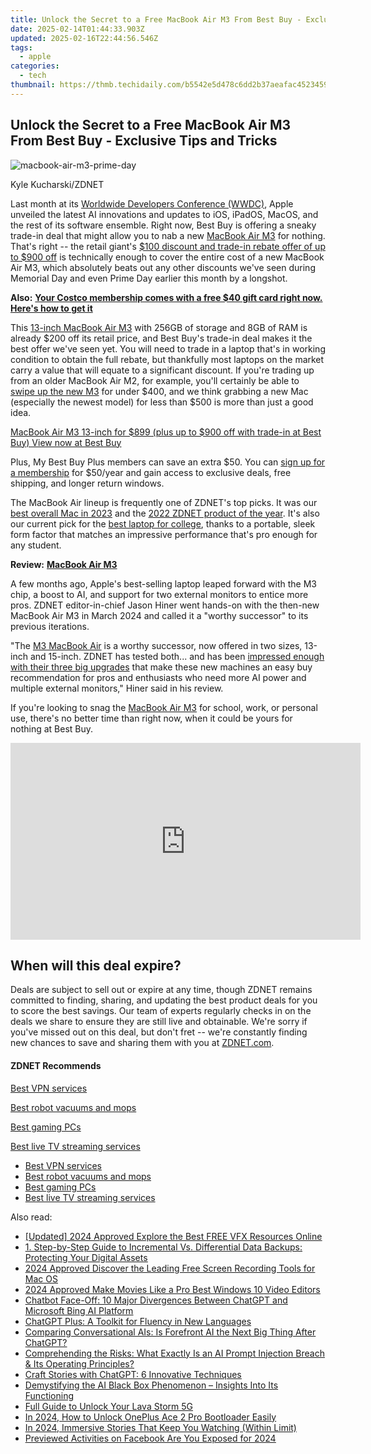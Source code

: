```yaml
---
title: Unlock the Secret to a Free MacBook Air M3 From Best Buy - Exclusive Tips and Tricks
date: 2025-02-14T01:44:33.903Z
updated: 2025-02-16T22:44:56.546Z
tags:
  - apple
categories:
  - tech
thumbnail: https://thmb.techidaily.com/b5542e5d478c6dd2b37aeafac45234590634d7908fe5bd91d26afaf4f0bb4343.jpg
---
```


## Unlock the Secret to a Free MacBook Air M3 From Best Buy - Exclusive Tips and Tricks

![macbook-air-m3-prime-day](https://www.zdnet.com/a/img/resize/f6faf5d70ef41a45b42fcf43522822002004fdc6/2024/07/17/7bb10eca-d59b-41eb-914e-05c641698215/macbook-air-m3-prime-day.jpg?auto=webp&width=1280)

Kyle Kucharski/ZDNET

Last month at its [Worldwide Developers Conference (WWDC)](https://www.zdnet.com/article/every-new-feature-apple-unveiled-for-iphone-ipad-mac-and-more-this-fall-including-ai/), Apple unveiled the latest AI innovations and updates to iOS, iPadOS, MacOS, and the rest of its software ensemble. Right now, Best Buy is offering a sneaky trade-in deal that might allow you to nab a new [MacBook Air M3](https://shop-links.co/link/?url=https%3A%2F%2Fwww.bestbuy.com%2Fsite%2Fapple-macbook-air-13-inch-laptop-m3-chip-8gb-memory-256gb-ssd-midnight%2F6565837.p%3F&publisher_slug=itechdaily19598&exclusive=1) for nothing. That's right -- the retail giant's [$100 discount and trade-in rebate offer of up to $900 off](https://shop-links.co/link/?url=https%3A%2F%2Fwww.bestbuy.com%2Fsite%2Fapple-macbook-air-13-inch-laptop-m3-chip-8gb-memory-256gb-ssd-midnight%2F6565837.p%3F&publisher_slug=itechdaily19598&exclusive=1) is technically enough to cover the entire cost of a new MacBook Air M3, which absolutely beats out any other discounts we've seen during Memorial Day and even Prime Day earlier this month by a longshot. 

**Also:** [**Your Costco membership comes with a free $40 gift card right now. Here's how to get it**](https://www.zdnet.com/home-and-office/your-costco-membership-comes-with-a-free-40-gift-card-right-now-heres-how-to-get-it/)

This [13-inch MacBook Air M3](https://www.zdnet.com/article/m3-macbook-air-review/) with 256GB of storage and 8GB of RAM is already $200 off its retail price, and Best Buy's trade-in deal makes it the best offer we've seen yet. You will need to trade in a laptop that's in working condition to obtain the full rebate, but thankfully most laptops on the market carry a value that will equate to a significant discount. If you're trading up from an older MacBook Air M2, for example, you'll certainly be able to [swipe up the new M3](https://shop-links.co/link/?url=https%3A%2F%2Fwww.bestbuy.com%2Fsite%2Fapple-macbook-air-13-inch-laptop-m3-chip-8gb-memory-256gb-ssd-midnight%2F6565837.p%3F&publisher_slug=itechdaily19598&exclusive=1) for under $400, and we think grabbing a new Mac (especially the newest model) for less than $500 is more than just a good idea. 

[MacBook Air M3 13-inch for $899 (plus up to $900 off with trade-in at Best Buy) View now at Best Buy](https://shop-links.co/link/?url=https%3A%2F%2Fwww.bestbuy.com%2Fsite%2Fapple-macbook-air-13-inch-laptop-m3-chip-8gb-memory-256gb-ssd-midnight%2F6565837.p%3F&publisher_slug=itechdaily19598&exclusive=1)

Plus, My Best Buy Plus members can save an extra $50\. You can [sign up for a membership](https://shop-links.co/link/?url=https%3A%2F%2Fwww.bestbuy.com%2Fsite%2Fbest-buy-membership%2Fbest-buy-membership-plus%2Fpcmcat1679669359180.c%3F&publisher_slug=itechdaily19598&exclusive=1) for $50/year and gain access to exclusive deals, free shipping, and longer return windows. 

The MacBook Air lineup is frequently one of ZDNET's top picks. It was our [best overall Mac in 2023](https://www.zdnet.com/article/best-mac/) and the [2022 ZDNET product of the year](https://www.zdnet.com/article/m2-macbook-air-zdnets-product-of-the-year/). It's also our current pick for the [best laptop for college](https://www.zdnet.com/article/best-laptop-for-college/), thanks to a portable, sleek form factor that matches an impressive performance that's pro enough for any student. 

**Review:** [**MacBook Air M3**](https://www.zdnet.com/article/m3-macbook-air-review/)

A few months ago, Apple's best-selling laptop leaped forward with the M3 chip, a boost to AI, and support for two external monitors to entice more pros. ZDNET editor-in-chief Jason Hiner went hands-on with the then-new MacBook Air M3 in March 2024 and called it a "worthy successor" to its previous iterations.

"The [M3 MacBook Air](https://apple.sjv.io/c/159047/435031/7613?&sharedid=zdnet&partnerpropertyid=1980086&u=https%3A%2F%2Fwww.apple.com%2Fshop%2Fbuy-mac%2Fmacbook-air%2F13-inch-m3&subId1=zd-%5F%5FCOM%5FCLICK%5FID%5F%5F-dtp) is a worthy successor, now offered in two sizes, 13-inch and 15-inch. ZDNET has tested both... and has been [impressed enough with their three big upgrades](https://www.zdnet.com/article/apple-m3-macbook-air-hands-on-these-3-new-features-stood-out-to-me-most/) that make these new machines an easy buy recommendation for pros and enthusiasts who need more AI power and multiple external monitors," Hiner said in his review. 

If you're looking to snag the [MacBook Air M3](https://shop-links.co/link/?url=https%3A%2F%2Fwww.bestbuy.com%2Fsite%2Fapple-macbook-air-13-inch-laptop-m3-chip-8gb-memory-256gb-ssd-midnight%2F6565837.p%3F&publisher_slug=itechdaily19598&exclusive=1) for school, work, or personal use, there's no better time than right now, when it could be yours for nothing at Best Buy. 

<!-- affiliate ads begin -->
<iframe width="560" height="315" src="https://www.youtube.com/embed/eMEJvwMM0vk?si=EQF_jo_4u9v5iJ_C" title="YouTube video player" frameborder="0" allow="accelerometer; autoplay; clipboard-write; encrypted-media; gyroscope; picture-in-picture; web-share" referrerpolicy="strict-origin-when-cross-origin" allowfullscreen></iframe>
<!-- affiliate ads end -->

## When will this deal expire?

Deals are subject to sell out or expire at any time, though ZDNET remains committed to finding, sharing, and updating the best product deals for you to score the best savings. Our team of experts regularly checks in on the deals we share to ensure they are still live and obtainable. We're sorry if you've missed out on this deal, but don't fret -- we're constantly finding new chances to save and sharing them with you at [ZDNET.com](https://www.zdnet.com/). 

#### **ZDNET** Recommends

[Best VPN services](https://www.zdnet.com/article/best-vpn/ "Best VPN services")

[Best robot vacuums and mops](https://www.zdnet.com/article/best-robot-vacuum-mop/ "Best robot vacuums and mops")

[Best gaming PCs](https://www.zdnet.com/article/best-gaming-pc/ "Best gaming PCs")

[Best live TV streaming services](https://www.zdnet.com/article/best-live-tv-streaming-service/ "Best live TV streaming services")

* [Best VPN services](https://www.zdnet.com/article/best-vpn/ "Best VPN services")
* [Best robot vacuums and mops](https://www.zdnet.com/article/best-robot-vacuum-mop/ "Best robot vacuums and mops")
* [Best gaming PCs](https://www.zdnet.com/article/best-gaming-pc/ "Best gaming PCs")
* [Best live TV streaming services](https://www.zdnet.com/article/best-live-tv-streaming-service/ "Best live TV streaming services")

<ins class="adsbygoogle"
     style="display:block"
     data-ad-format="autorelaxed"
     data-ad-client="ca-pub-7571918770474297"
     data-ad-slot="1223367746"></ins>

<ins class="adsbygoogle"
     style="display:block"
     data-ad-client="ca-pub-7571918770474297"
     data-ad-slot="8358498916"
     data-ad-format="auto"
     data-full-width-responsive="true"></ins>

<span class="atpl-alsoreadstyle">Also read:</span>
<div><ul>
<li><a href="https://article-knowledge.techidaily.com/updated-2024-approved-explore-the-best-free-vfx-resources-online/"><u>[Updated] 2024 Approved Explore the Best FREE VFX Resources Online</u></a></li>
<li><a href="https://fox-web3.techidaily.com/1-step-by-step-guide-to-incremental-vs-differential-data-backups-protecting-your-digital-assets/"><u>1. Step-by-Step Guide to Incremental Vs. Differential Data Backups: Protecting Your Digital Assets</u></a></li>
<li><a href="https://screen-video-capture.techidaily.com/2024-approved-discover-the-leading-free-screen-recording-tools-for-mac-os/"><u>2024 Approved Discover the Leading Free Screen Recording Tools for Mac OS</u></a></li>
<li><a href="https://ai-vdieo-software.techidaily.com/2024-approved-make-movies-like-a-pro-best-windows-10-video-editors/"><u>2024 Approved Make Movies Like a Pro Best Windows 10 Video Editors</u></a></li>
<li><a href="https://tech-haven.techidaily.com/chatbot-face-off-10-major-divergences-between-chatgpt-and-microsoft-bing-ai-platform/"><u>Chatbot Face-Off: 10 Major Divergences Between ChatGPT and Microsoft Bing AI Platform</u></a></li>
<li><a href="https://tech-haven.techidaily.com/chatgpt-plus-a-toolkit-for-fluency-in-new-languages/"><u>ChatGPT Plus: A Toolkit for Fluency in New Languages</u></a></li>
<li><a href="https://tech-haven.techidaily.com/comparing-conversational-ais-is-forefront-ai-the-next-big-thing-after-chatgpt/"><u>Comparing Conversational AIs: Is Forefront AI the Next Big Thing After ChatGPT?</u></a></li>
<li><a href="https://tech-haven.techidaily.com/comprehending-the-risks-what-exactly-is-an-ai-prompt-injection-breach-and-its-operating-principles/"><u>Comprehending the Risks: What Exactly Is an AI Prompt Injection Breach & Its Operating Principles?</u></a></li>
<li><a href="https://tech-haven.techidaily.com/craft-stories-with-chatgpt-6-innovative-techniques/"><u>Craft Stories with ChatGPT: 6 Innovative Techniques</u></a></li>
<li><a href="https://tech-haven.techidaily.com/demystifying-the-ai-black-box-phenomenon-insights-into-its-functioning/"><u>Demystifying the AI Black Box Phenomenon – Insights Into Its Functioning</u></a></li>
<li><a href="https://android-unlock.techidaily.com/full-guide-to-unlock-your-lava-storm-5g-by-drfone-android/"><u>Full Guide to Unlock Your Lava Storm 5G</u></a></li>
<li><a href="https://easy-unlock-android.techidaily.com/in-2024-how-to-unlock-oneplus-ace-2-pro-bootloader-easily-by-drfone-android/"><u>In 2024, How to Unlock OnePlus Ace 2 Pro Bootloader Easily</u></a></li>
<li><a href="https://fox-links.techidaily.com/in-2024-immersive-stories-that-keep-you-watching-within-limit/"><u>In 2024, Immersive Stories That Keep You Watching (Within Limit)</u></a></li>
<li><a href="https://extra-support.techidaily.com/previewed-activities-on-facebook-are-you-exposed-for-2024/"><u>Previewed Activities on Facebook Are You Exposed for 2024</u></a></li>
</ul></div>


